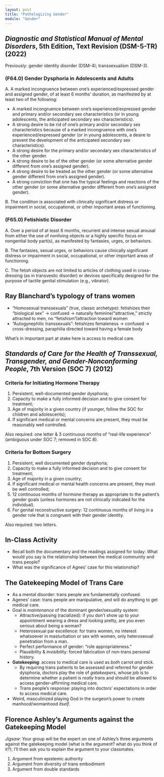 ```yaml
---
layout: post
title: "Pathologizing Gender"
module: "Gender"
---
```


## *Diagnostic and Statistical Manual of Mental Disorders*, 5th Edition, Text Revision (DSM-5-TR) (2022)

Previously: gender identity disorder (DSM-4); transsexualism (DSM-3).

### (F64.0) Gender Dysphoria in Adolescents and Adults

A. A marked incongruence between one’s experienced/expressed gender and assigned gender, of at least 6 months’ duration, as manifested by at least two of the following:

- A marked incongruence between one’s experienced/expressed gender and primary and/or secondary sex characteristics (or in young adolescents, the anticipated secondary sex characteristics).
- A strong desire to be rid of one’s primary and/or secondary sex characteristics because of a marked incongruence with one’s experienced/expressed gender (or in young adolescents, a desire to prevent the development of the anticipated secondary sex characteristics).
- A strong desire for the primary and/or secondary sex characteristics of the other gender.
- A strong desire to be of the other gender (or some alternative gender different from one’s assigned gender).
- A strong desire to be treated as the other gender (or some alternative gender different from one’s assigned gender).
- A strong conviction that one has the typical feelings and reactions of the other gender (or some alternative gender different from one’s assigned gender).

B. The condition is associated with clinically significant distress or impairment in social, occupational, or other important areas of functioning.

### (F65.0) Fetishistic Disorder

A. Over a period of at least 6 months, recurrent and intense sexual arousal from either the use of nonliving objects or a highly specific focus on nongenital body part(s), as manifested by fantasies, urges, or behaviors.

B. The fantasies, sexual urges, or behaviors cause clinically significant distress or impairment in social, occupational, or other important areas of functioning.

C. The fetish objects are not limited to articles of clothing used in cross-dressing (as in transvestic disorder) or devices specifically designed for the purpose of tactile genital stimulation (e.g., vibrator).

## Ray Blanchard’s typology of trans women

- “Homosexual transsexuals” (true, classic archetype): fetishizes their “biological sex” -> confused -> naturally feminine/“attractive,” strictly attracted to men, no “fetishism”/attraction toward women
- “Autogynephilic transsexuals”: fetishizes femaleness -> confused -> cross-dressing, paraphilia directed toward having a female body

What’s in important part at stake here is access to medical care.

## *Standards of Care for the Health of Transsexual, Transgender, and Gender-Nonconforming People*, 7th Version (SOC 7) (2012)

### Criteria for Initiating Hormone Therapy

1. Persistent, well-documented gender dysphoria;
2. Capacity to make a fully informed decision and to give consent for treatment;
3. Age of majority in a given country (if younger, follow the SOC for children and adolescents);
4. If significant medical or mental concerns are present, they must be reasonably well controlled.

Also required: one letter & 3 continuous months of “real-life experience” (ambiguous under SOC 7; removed in SOC 8).

### Criteria for Bottom Surgery

1. Persistent, well documented gender dysphoria;
2. Capacity to make a fully informed decision and to give consent for treatment;
3. Age of majority in a given country;
4. If significant medical or mental health concerns are present, they must be well controlled;
5. 12 continuous months of hormone therapy as appropriate to the patient’s gender goals (unless hormones are not clinically indicated for the individual).
6. For genital reconstructive surgery: 12 continuous months of living in a gender role that is congruent with their gender identity.

Also required: two letters.

## In-Class Activity

- Recall both the documentary and the readings assigned for today: What would you say is the relationship between the medical community and trans people?
- What was the significance of Agnes’ case for this relationship?

## The Gatekeeping Model of Trans Care

- As a mental disorder: trans people are fundamentally confused.
- Agenes’ case: trans people are manipulative, and will do anything to get medical care.
- Goal is *maintenance* of the dominant gender/sexuality system:
  - Attractive/passing (racialized): if you don’t show up to your appointment wearing a dress and looking pretty, are you even serious about being a woman?
  - Heterosexual par excellence: for trans women, no interest whatsoever in masturbation or sex with women, only heterosexual penetration from a man.
  - Perfect performance of gender: “role appropriateness.”
  - Plausibility & invisibility: forced fabrication of non-trans personal history.
- **Gatekeeping**: access to medical care is used as *both* carrot *and* stick.
  - By requiring trans patients to be assessed and referred for gender dysphoria, doctors play the role of *gatekeepers*, whose job is to determine whether a patient is *really* trans and should be allowed to access gender-affirming medical care.
  - Trans people’s response: playing into doctors’ expectations in order to access medical care.
- Weird, masculinized playing God in the surgeon’s power to create manhood/womanhood *itself*.

## Florence Ashley’s Arguments against the Gatekeeping Model

*Jigsaw*: Your group will be the expert on one of Ashley’s three arguments against the gatekeeping model (what is the argument? what do you think of it?); I’ll then ask you to explain the argument to your classmates.

1. Argument from epistemic authority
2. Argument from diversity of trans embodiment
3. Argument from double standards

